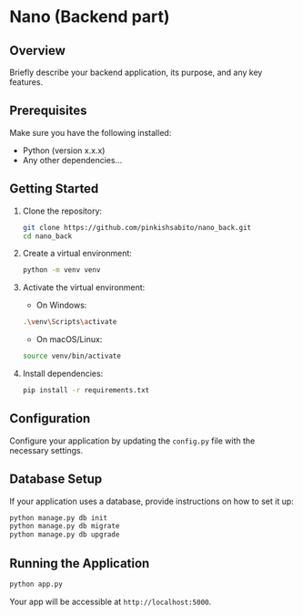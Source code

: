 # Nano (Backend part)

## Overview

Briefly describe your backend application, its purpose, and any key features.

## Prerequisites

Make sure you have the following installed:

- Python (version x.x.x)
- Any other dependencies...

## Getting Started

1. Clone the repository:
    ```bash
    git clone https://github.com/pinkishsabito/nano_back.git
    cd nano_back
    ```
    
2. Create a virtual environment:
   ```bash
   python -m venv venv
   ```
    
3. Activate the virtual environment:
   * On Windows:
   ```bash
   .\venv\Scripts\activate
   ```
       
   * On macOS/Linux:
   ```bash
   source venv/bin/activate
   ```
    
4. Install dependencies:
   ```bash
   pip install -r requirements.txt
   ```

## Configuration
Configure your application by updating the `config.py` file with the necessary settings.

## Database Setup
If your application uses a database, provide instructions on how to set it up:
```bash
python manage.py db init
python manage.py db migrate
python manage.py db upgrade
```

## Running the Application
```bash
python app.py
```

Your app will be accessible at `http://localhost:5000`.
